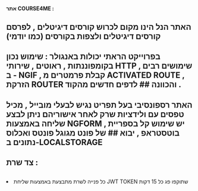 
#### אתר COURSE4ME : 

## האתר הנל הינו מקום לכרוש קורסים דיגיטלים , לפרסם קורסים דיגיטלים ולצפות בקורסים (כמו יודמי) 
## בפרוייקט הראתי יכולות באנגולר : שימוש נכון בקומפוננתות , ראוטים , שירותי HTTP , שימושים רבים ב - NGIF , קבלת פרמטרים מ ACTIVATED ROUTE , הזרקת ROUTER  והכוונה ## לדפים חדשים מהקוד . 
## האתר רספונסיבי בעל תפריט נגיש לבעלי מובייל , מכיל טפסים עם ולידציות שרק לאחר אישוריהם ניתן לבצע שליחה באמצעות NGFORM  , יש שימוש קל בספריית בוטסטראפ , יבוא ## של פונט מגוגל פונטס ואכלוס נתונים ב-LOCALSTORAGE 

## צד שרת : 
## <ul>
  <li>כל פנייה לשרת מתבצעת באמצעות שליחת JWT TOKEN  שתוקפו פג כל 15 דקות </li>
  </ul>
